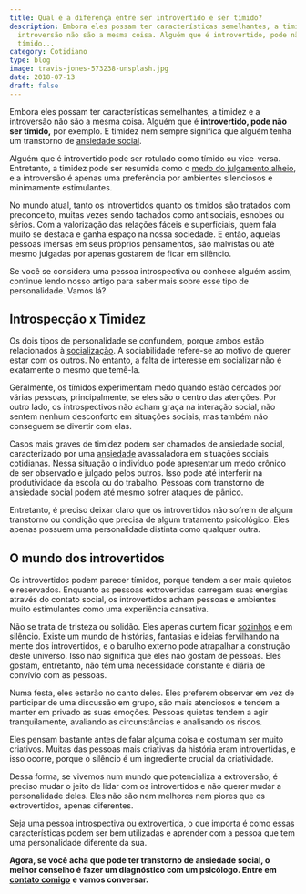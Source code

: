 ```yaml
---
title: Qual é a diferença entre ser introvertido e ser tímido?
description: Embora eles possam ter características semelhantes, a timidez e a
  introversão não são a mesma coisa. Alguém que é introvertido, pode não ser
  tímido...
category: Cotidiano
type: blog
image: travis-jones-573238-unsplash.jpg
date: 2018-07-13
draft: false
---
```


Embora eles possam ter características semelhantes, a timidez e a introversão não são a mesma coisa. Alguém que é **introvertido, pode não ser tímido,** por exemplo. E timidez nem sempre significa que alguém tenha um transtorno de [ansiedade social](https://yuribusin.com.br/terapia-para-ansiedade/).

Alguém que é introvertido pode ser rotulado como tímido ou vice-versa. Entretanto, a timidez pode ser resumida como o [medo do julgamento alheio](https://yuribusin.com.br/medo-de-ir-ao-psicologo-confira-6-motivos-para-fazer-terapia/), e a introversão é apenas uma preferência por ambientes silenciosos e minimamente estimulantes.

No mundo atual, tanto os introvertidos quanto os tímidos são tratados com preconceito, muitas vezes sendo tachados como antisociais, esnobes ou sérios. Com a valorização das relações fáceis e superficiais, quem fala muito se destaca e ganha espaço na nossa sociedade. E então, aquelas pessoas imersas em seus próprios pensamentos, são malvistas ou até mesmo julgadas por apenas gostarem de ficar em silêncio.

Se você se considera uma pessoa introspectiva ou conhece alguém assim, continue lendo nosso artigo para saber mais sobre esse tipo de personalidade. Vamos lá?

## **Introspecção x Timidez**

Os dois tipos de personalidade se confundem, porque ambos estão relacionados à [socialização](https://yuribusin.com.br/como-conversar-com-estranhos-e-superar-a-fobia-social/). A sociabilidade refere-se ao motivo de querer estar com os outros. No entanto, a falta de interesse em socializar não é exatamente o mesmo que temê-la.

Geralmente, os tímidos experimentam medo quando estão cercados por várias pessoas, principalmente, se eles são o centro das atenções. Por outro lado, os introspectivos não acham graça na interação social, não sentem nenhum desconforto em situações sociais, mas também não conseguem se divertir com elas.

Casos mais graves de timidez podem ser chamados de ansiedade social, caracterizado por uma [ansiedade](/5-dicas-de-como-lidar-com-pessoas-com-transtorno-de-ansiedade/) avassaladora em situações sociais cotidianas. Nessa situação o indivíduo pode apresentar um medo crônico de ser observado e julgado pelos outros. Isso pode até interferir na produtividade da escola ou do trabalho. Pessoas com transtorno de ansiedade social podem até mesmo sofrer ataques de pânico.

Entretanto, é preciso deixar claro que os introvertidos não sofrem de algum transtorno ou condição que precisa de algum tratamento psicológico. Eles apenas possuem uma personalidade distinta como qualquer outra.

## **O mundo dos introvertidos**

Os introvertidos podem parecer tímidos, porque tendem a ser mais quietos e reservados. Enquanto as pessoas extrovertidas carregam suas energias através do contato social, os introvertidos acham pessoas e ambientes muito estimulantes como uma experiência cansativa.

Não se trata de tristeza ou solidão. Eles apenas curtem ficar [sozinhos](/sozinha-e-se-sentir-solitaria/) e em silêncio. Existe um mundo de histórias, fantasias e ideias fervilhando na mente dos introvertidos, e o barulho externo pode atrapalhar a construção deste universo. Isso não significa que eles não gostam de pessoas. Eles gostam, entretanto, não têm uma necessidade constante e diária de convívio com as pessoas.

Numa festa, eles estarão no canto deles. Eles preferem observar em vez de participar de uma discussão em grupo, são mais atenciosos e tendem a manter em privado as suas emoções. Pessoas quietas tendem a agir tranquilamente, avaliando as circunstâncias e analisando os riscos.

Eles pensam bastante antes de falar alguma coisa e costumam ser muito criativos. Muitas das pessoas mais criativas da história eram introvertidas, e isso ocorre, porque o silêncio é um ingrediente crucial da criatividade.

Dessa forma, se vivemos num mundo que potencializa a extroversão, é preciso mudar o jeito de lidar com os introvertidos e não querer mudar a personalidade deles. Eles não são nem melhores nem piores que os extrovertidos, apenas diferentes.

Seja uma pessoa introspectiva ou extrovertida, o que importa é como essas características podem ser bem utilizadas e aprender com a pessoa que tem uma personalidade diferente da sua.

**Agora, se você acha que pode ter transtorno de ansiedade social, o melhor conselho é fazer um diagnóstico com um psicólogo. Entre em** **[contato comigo](/contato/)** **e vamos conversar.**
